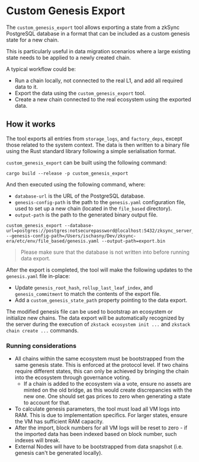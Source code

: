 # Custom Genesis Export

The `custom_genesis_export` tool allows exporting a state from a zkSync PostgreSQL database in a format that can be
included as a custom genesis state for a new chain.

This is particularly useful in data migration scenarios where a large existing state needs to be applied to a newly
created chain.

A typical workflow could be:

- Run a chain locally, not connected to the real L1, and add all required data to it.
- Export the data using the `custom_genesis_export` tool.
- Create a new chain connected to the real ecosystem using the exported data.

## How it works

The tool exports all entries from `storage_logs`, and `factory_deps`, except those related to the system context. The
data is then written to a binary file using the Rust standard library following a simple serialisation format.

`custom_genesis_export` can be built using the following command:

```shell
cargo build --release -p custom_genesis_export
```

And then executed using the following command, where:

- `database-url` is the URL of the PostgreSQL database.
- `genesis-config-path` is the path to the `genesis.yaml` configuration file, used to set up a new chain (located in the
  `file_based` directory).
- `output-path` is the path to the generated binary output file.

```shell
custom_genesis_export --database-url=postgres://postgres:notsecurepassword@localhost:5432/zksync_server_localhost_validium --genesis-config-path=/Users/ischasny/Dev/zksync-era/etc/env/file_based/genesis.yaml --output-path=export.bin
```

> Please make sure that the database is not written into before running data export.

After the export is completed, the tool will make the following updates to the `genesis.yaml` file in-place:

- Update `genesis_root_hash`, `rollup_last_leaf_index`, and `genesis_commitment` to match the contents of the export
  file.
- Add a `custom_genesis_state_path` property pointing to the data export.

The modified genesis file can be used to bootstrap an ecosystem or initialize new chains. The data export will be
automatically recognized by the server during the execution of `zkstack ecosystem init ...` and
`zkstack chain create ...` commands.

### Running considerations

- All chains within the same ecosystem must be bootstrapped from the same genesis state. This is enforced at the
  protocol level. If two chains require different states, this can only be achieved by bringing the chain into the
  ecosystem through governance voting.
  - If a chain is added to the ecosystem via a vote, ensure no assets are minted on the old bridge, as this would create
    discrepancies with the new one. One should set gas prices to zero when generating a state to account for that.
- To calculate genesis parameters, the tool must load all VM logs into RAM. This is due to implementation specifics. For
  larger states, ensure the VM has sufficient RAM capacity.
- After the import, block numbers for all VM logs will be reset to zero - if the imported data has been indexed based on
  block number, such indexes will break.
- External Nodes will have to be bootstrapped from data snapshot (i.e. genesis can't be generated locally).

